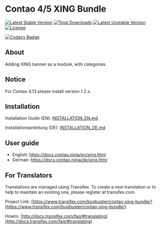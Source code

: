 # Contao 4/5 XING Bundle

[![Latest Stable Version](https://poser.pugx.org/bugbuster/contao-xing-bundle/v/stable.svg)](https://packagist.org/packages/bugbuster/contao-xing-bundle) 
[![Total Downloads](https://poser.pugx.org/bugbuster/contao-xing-bundle/downloads.svg)](https://packagist.org/packages/bugbuster/contao-xing-bundle) 
[![Latest Unstable Version](https://poser.pugx.org/bugbuster/contao-xing-bundle/v/unstable.svg)](https://packagist.org/packages/bugbuster/contao-xing-bundle) 
[![License](https://poser.pugx.org/bugbuster/contao-xing-bundle/license.svg)](https://packagist.org/packages/bugbuster/contao-xing-bundle)

[![Codacy Badge](https://api.codacy.com/project/badge/Grade/30792dc329dc43f59b8ba621bd4bcd67)](https://www.codacy.com/app/BugBuster1701/contao-xing-bundle?utm_source=github.com&amp;utm_medium=referral&amp;utm_content=BugBuster1701/contao-xing-bundle&amp;utm_campaign=Badge_Grade)


## About
Adding XING banner as a module, with categories.


## Notice
For Contao 4.13 please install version 1.2.x.


## Installation

Installation Guide (EN): [INSTALLATION_EN.md](INSTALLATION_EN.md)

Installationsanleitung (DE): [INSTALLATION_DE.md](INSTALLATION_DE.md)


## User guide

* English: https://docs.contao.ninja/en/xing.html
* German: https://docs.contao.ninja/de/xing.html


## For Translators

Translations are managed using Transifex. To create a new translation or to help to maintain an existing one, please register at transifex.com.

Project Link: [https://www.transifex.com/bugbuster/contao-xing-bundle/](https://www.transifex.com/bugbuster/contao-xing-bundle/)

Howto: [http://docs.transifex.com/faq/#translating](http://docs.transifex.com/faq/#translating)


